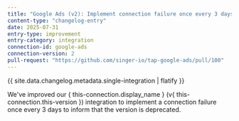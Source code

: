 ```yaml
---
title: "Google Ads (v2): Implement connection failure once every 3 days"
content-type: "changelog-entry"
date: 2025-07-31
entry-type: improvement
entry-category: integration
connection-id: google-ads
connection-version: 2
pull-request: "https://github.com/singer-io/tap-google-ads/pull/100"
---
```

{{ site.data.changelog.metadata.single-integration | flatify }}

We've improved our { this-connection.display_name } (v{ this-connection.this-version }) integration to implement a connection failure once every 3 days to inform that the version is deprecated.
